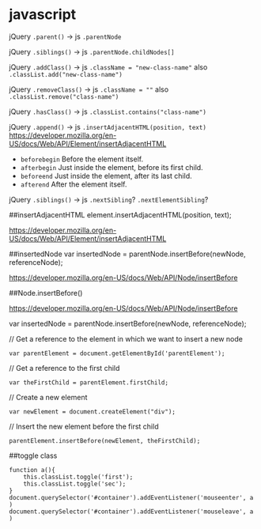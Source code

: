 # javascript
jQuery `.parent()` -> js `.parentNode`

jQuery `.siblings()` -> js `.parentNode.childNodes[]`

jQuery `.addClass()` -> js `.className = "new-class-name"` also `.classList.add("new-class-name")`

jQuery `.removeClass()` -> js `.className = ""` also `.classList.remove("class-name")`

jQuery `.hasClass()` -> js `.classList.contains("class-name")`

jQuery `.append()` -> js `.insertAdjacentHTML(position, text)` https://developer.mozilla.org/en-US/docs/Web/API/Element/insertAdjacentHTML

  * `beforebegin` Before the element itself.
  * `afterbegin` Just inside the element, before its first child.
  * `beforeend` Just inside the element, after its last child.
  * `afterend` After the element itself.

jQuery `.siblings()` -> js `.nextSibling`? `.nextElementSibling`?

##insertAdjacentHTML
element.insertAdjacentHTML(position, text);

https://developer.mozilla.org/en-US/docs/Web/API/Element/insertAdjacentHTML

##insertedNode
var insertedNode = parentNode.insertBefore(newNode, referenceNode);

https://developer.mozilla.org/en-US/docs/Web/API/Node/insertBefore

##Node.insertBefore()

https://developer.mozilla.org/en-US/docs/Web/API/Node/insertBefore

var insertedNode = parentNode.insertBefore(newNode, referenceNode);

  // Get a reference to the element in which we want to insert a new node
  
  `var parentElement = document.getElementById('parentElement');`
  
  // Get a reference to the first child
  
  `var theFirstChild = parentElement.firstChild;`

  // Create a new element
  
  `var newElement = document.createElement("div");`

  // Insert the new element before the first child
  
 `parentElement.insertBefore(newElement, theFirstChild);`

##toggle class
 
 
    function a(){
        this.classList.toggle('first');
        this.classList.toggle('sec');
    }
    document.querySelector('#container').addEventListener('mouseenter', a )
    document.querySelector('#container').addEventListener('mouseleave', a )

